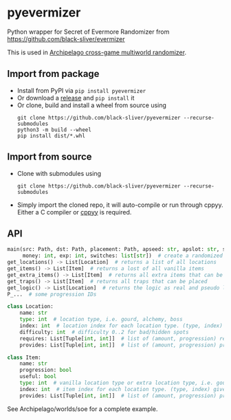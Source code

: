 # pyevermizer

Python wrapper for Secret of Evermore Randomizer from
https://github.com/black-sliver/evermizer

This is used in [Archipelago cross-game multiworld randomizer](https://github.com/ArchipelagoMW/Archipelago).

## Import from package

* Install from PyPI via `pip install pyevermizer`
* Or download a [release](https://github.com/black-sliver/pyevermizer/releases) and `pip install` it
* Or clone, build and install a wheel from source using
  ```
  git clone https://github.com/black-sliver/pyevermizer --recurse-submodules
  python3 -m build --wheel
  pip install dist/*.whl
  ```

## Import from source

* Clone with submodules using
  ```
  git clone https://github.com/black-sliver/pyevermizer --recurse-submodules
  ```
* Simply import the cloned repo, it will auto-compile or run through cppyy.
  Either a C compiler or [cppyy](https://pypi.org/project/cppyy/) is required.

## API

```python
main(src: Path, dst: Path, placement: Path, apseed: str, apslot: str, seed: int, flags: str,
     money: int, exp: int, switches: list[str])  # create a randomized rom
get_locations() -> List[Location]  # returns a list of all locations
get_items() -> List[Item]  # returns a lost of all vanilla items
get_extra_items() -> List[Item]  # returns all extra items that can be placed, but are not vanilla
get_traps() -> List[Item]  # returns all traps that can be placed
get_logic() -> List[Location]  # returns the logic as real and pseudo locations
P_...  # some progression IDs

class Location:
    name: str
    type: int  # location type, i.e. gourd, alchemy, boss
    index: int  # location index for each location type. (type, index) gives a unique ID
    difficulty: int  # difficulty 0..2 for bad/hidden spots
    requires: List[Tuple[int, int]]  # list of (amount, progression) required to reach the spot
    provides: List[Tuple[int, int]]  # list of (amount, progression) provided by reaching the spot

class Item:
    name: str
    progression: bool
    useful: bool
    type: int  # vanilla location type or extra location type, i.e. gourd, alchemy, boss, trap
    index: int  # item index for each location type. (type, index) gives a unique ID
    provides: List[Tuple[int, int]]  # list of (amount, progression) provided by obtaining the item
```

See Archipelago/worlds/soe for a complete example.
